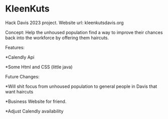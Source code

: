 # KleenKuts
Hack Davis 2023 project. 
Website url: kleenkutsdavis.org

Concept: Help the unhoused population find a way to improve their chances back into the 
workforce by offering them haircuts. 

Features: 
  
*Calendly Api
  
*Some Html and CSS (little java)

Future Changes:

*Will shit focus from unhoused population to general people in Davis that want haircuts

*Business Website for friend. 

*Adjust Calendly availability
  
 
